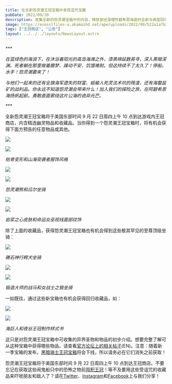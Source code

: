 ```yaml
---
title: 在全新怨灵潮王冠宝箱中发现诅咒宝藏
pubDate: 2022/09/20
description: 收集全新的怨灵潮宝箱中的内容，释放曾经深埋阿碧希恩海底的全新与再度回归的恐怖之物。
image: https://esosslfiles-a.akamaihd.net/ape/uploads/2022/09/522a1a7b2631e75876e28e0daf74a886.jpg
tags: ["王冠商店", "公告"]
layout: ../../../layouts/NewsLayout.astro
---
```


_\*\*\*_

_在蓝绿色的海浪下，在沐浴着阳光的高岛海滩之外，漆黑绵延数英寻，深入黑暗深渊。死者躺在那里做着臆梦、躁动不安、饥饿难耐。但这持续不了太久了！停船，水手！怨灵潮要来了！_

_与他们一起来的还有全旗海军遗失的财富、蛞蝓人死灵法术坑的残渣，还有海螯盐矿的战利品。你永远不知道怨灵潮会带来什么！加入我们的探险之旅，在阿碧希恩海扬帆起航，勇敢直面萦绕这片公海的诡异光芒。_

_\*\*\*_

全新怨灵潮王冠宝箱将于美国东部时间 9 月 22 日周四上午 10 点到达游戏内王冠商店，内含精选幽灵物品和收藏品。当你得到一个怨灵潮王冠宝箱时，将有机会获得下面方预告的任意物品或其他。

![](https://esosslfiles-a.akamaihd.net/ape/uploads/2022/09/e4255dfa8138b30e5de04dd4d140e25e.jpg)

![](https://esosslfiles-a.akamaihd.net/ape/uploads/2022/09/cac228a3967bb5d2d8f7c73e5cecac2e.jpg)

_枯骨变形和山海突袭者服饰风格_

![](https://esosslfiles-a.akamaihd.net/ape/uploads/2022/09/c5e76c8c3ec74e5c10a4e320a4294af9.jpg)

![](https://esosslfiles-a.akamaihd.net/ape/uploads/2022/09/30bc165a081cf3983ca57b3dd2fc2e3d.jpg)

_怨灵潮熊和瓜尔坐骑_

![](https://esosslfiles-a.akamaihd.net/ape/uploads/2022/09/7fcf61fb87d326eb67a9f705fef17899.jpg)

![](https://esosslfiles-a.akamaihd.net/ape/uploads/2022/09/d82e329452924e283ca8421289ac3b1c.jpg)

_岩浆之心皮肤和命运女巫视线面部纹饰_

除了上面的收藏品，获得怨灵潮王冠宝箱也有机会得到这些极其罕见的至尊顶级坐骑：

![](https://esosslfiles-a.akamaihd.net/ape/uploads/2022/09/b76e23814c5e45a1c96e7df00d2e8c1d.jpg)

_礁石神行鳄犬坐骑_

![](https://esosslfiles-a.akamaihd.net/ape/uploads/2022/09/2ee248c66b7cc62d452c8e47a7d1b587.jpg)

![](https://esosslfiles-a.akamaihd.net/ape/uploads/2022/09/c860ded170c494d1ab6593bd19152d09.jpg)

_锻造大师的战马和女战士之狼坐骑_

一如既往，通过这些新宝箱也有机会获得回归收藏品，如：

![](https://esosslfiles-a.akamaihd.net/ape/uploads/2022/09/1db2a1ce21c9aade50c2c9015a93563c.jpg)

![](https://esosslfiles-a.akamaihd.net/ape/uploads/2022/09/3c9e58d32645f74355df1873283376a1.jpg)

_海巨人和夜谷王冠制作样式书_

这只是对怨灵潮王冠宝箱中可收集的异界圣物和物品的初步介绍。想要完整了解可从这种宝箱中获得哪些物品，请查看[官方论坛上的相关帖子](https://forums.elderscrollsonline.com/en/discussion/617639/official-discussion-thread-for-new-wraithtide-crown-crates#latest)(EN)。注意：随着新一季宝箱的发布，[黑暗骑士王冠宝箱](/news/post/62329)将会下线，所以请务必在它们消失之前获取！

怨灵潮王冠宝箱将于美国东部时间 9 月 22 日周四上午 10
点到达王冠商店。不要忘记在获取这些闹鬼船只中的恐怖之物前[囤积王冠](https://www.elderscrollsonline.com/CN/crowns)！等不及要用这些受诅咒的收藏品来吓唬朋友和敌人了？请在[Twitter](https://twitter.com/TESOnline)、[Instagram](https://www.instagram.com/elderscrollsonline/)和[Facebook](https://www.facebook.com/elderscrollsonline)上与我们分享！
